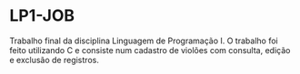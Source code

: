 # LP1-JOB
Trabalho final da disciplina Linguagem de Programação I. O trabalho foi feito utilizando C e consiste num cadastro de violões com consulta, edição e exclusão de registros.
